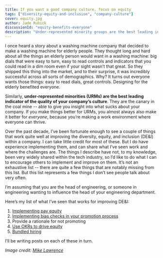 ```yaml
---
title: If you want a good company culture, focus on equity
tags: ["diversity-equity-and-inclusion", "company-culture"]
cover: equity.jpg
author: Jade Rubick
discussionId: "equity-benefits-everyone"
description: "Under-represented minority groups are the best leading indicator of company culture. Describes why this is the case, and links to posts on how to improve."
---
```


<re-img src="equity.jpg"></re-img>

I once heard a story about a washing machine company that decided to make a washing machine for elderly people. They thought long and hard about all the things an elderly person would want in a washing machine: big dials that were easy to turn, easy to read controls and indicators that you could read in a dim room even if your sight wasn’t that great. So they shipped this thing into the market, and to their surprise, it was incredibly successful across all sorts of demographics. Why? It turns out everyone wants those things: easy to read dials, great controls. Designing for the elderly benefited everyone.

Similarly, **under-represented minorities (URMs) are the best leading indicator of the quality of your company’s culture**. They are the canary in the coal mine -- able to give you insight into what sucks about your company. If you make things better for URMs, you almost always also make it better for _everyone_, because you’re making a work environment where everyone can thrive. 

Over the past decade, I’ve been fortunate enough to see a couple of things that work quite well at improving the diversity, equity, and inclusion (DE&I) within a company. I can take little credit for most of these. But I do have experience implementing them, and can share what I’ve seen work and where the challenges are. The things I describe have not, to my knowledge, been very widely shared within the tech industry, so I’d like to do what I can to encourage others to implement and improve on them. It’s not an exhaustive list -- there are quite a few things that are notably missing from this list. But this list represents a few things I don’t see people talk about very often.

I’m assuming that you are the head of engineering, or someone in engineering wanting to influence the head of your engineering department. 

Here’s my list of what I’ve seen that works for improving DE&I:

1. [Implementing pay equity](/implementing-pay-equity)
2. [Implementing bias checks in your promotion process](/implementing-promotion-bias-checks)
3. Provide a rationale for not promoting
4. [Use OKRs to drive equity](/use-okrs-to-drive-equity)
5. [Bundled hiring](/bundled-hiring)

I’ll be writing posts on each of these in turn. 


_Image credit: [Mike Lawrence](https://www.flickr.com/photos/157270154@N05/38470246986/in/photolist-21Bu59s-5JXmXU-4yteqL-M64hnU-aTwT5p-qWVeJB-4ENFAf-2c42pT-89arbM-2gvDE1D-X6faQ9-2iJy6EC-KjHNZ2-9ypUSk-9uWhEu-GFxx12-8Zyfi9-9iax5p-2gKmdqa-abkiF-n5upB-2hgrHfK-2gHrAMC-3hJEN-6vBa7e-f74aNT-7x7sgx-8NEDtn-2cNHhqF-2f4Wa2r-2hgufW7-2g9g2F6-48Uq82-5FKUZg-bnFPLK-5mSD7V-7LzzgB-QEWVU-K6cjEh-25RrorP-aUmjR-6vrQh6-cekdhG-77E1md-jPNYy-jPNXH-2jAPwFz-cpYwHb-2gHqQir-cAr9cm)_
